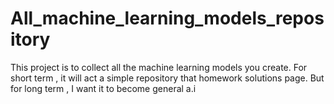 # All_machine_learning_models_repository
This project is to collect all the machine learning models you create. For short term , it will act a simple repository that homework solutions page. But for long term , I want it to become general a.i

